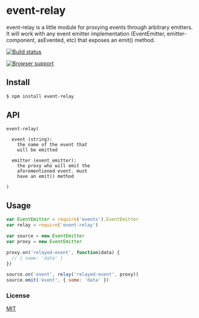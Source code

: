 # event-relay
event-relay is a little module for proxying events through arbitrary emitters. It will work with any event emitter implementation (EventEmitter, emitter-component, asEvented, etc) that exposes an emit() method.

[![Build status](https://travis-ci.org/michaelrhodes/event-relay.png?branch=master)](https://travis-ci.org/michaelrhodes/event-relay)

[![Browser support](https://ci.testling.com/michaelrhodes/event-relay.png)](https://ci.testling.com/michaelrhodes/event-relay)

## Install

``` sh
$ npm install event-relay
```

## API
``` 
event-relay(

  event (string):
    the name of the event that
    will be emitted

  emitter (event_emitter):
    the proxy who will emit the
    aforementioned event. must 
    have an emit() method

)
```

## Usage
``` js
var EventEmitter = require('events').EventEmitter
var relay = require('event-relay')

var source = new EventEmitter
var proxy = new EventEmitter

proxy.on('relayed-event', function(data) {
  // { some: 'data' }
})

source.on('event', relay('relayed-event', proxy))
source.emit('event', { some: 'data' })
```

### License
[MIT](http://opensource.org/licenses/MIT)
